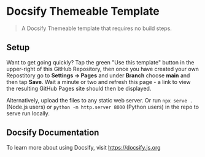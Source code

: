 # Docsify Themeable Template

> A Docsify Themeable template that requires no build steps.

## Setup

Want to get going quickly? Tap the green "Use this template" button in the upper-right of this GitHub Repository, then once you have created your own Repostitory go to **Settings -> Pages** and under **Branch** choose **main** and then tap **Save**. Wait a minute or two and refresh this page - a link to view the resulting GitHub Pages site should then be displayed.

Alternatively, upload the files to any static web server. Or run `npx serve .` (Node.js users) or `python -m http.server 8000` (Python users) in the repo to serve run locally.

## Docsify Documentation

To learn more about using Docsify, visit https://docsify.js.org